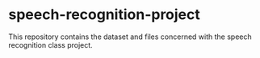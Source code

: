 # speech-recognition-project
This repository contains the dataset and files concerned with the speech recognition class project. 
